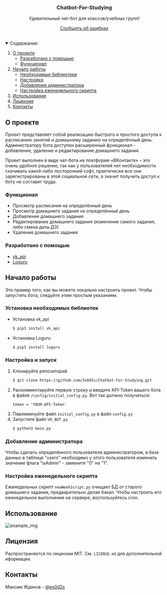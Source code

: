 <!-- PROJECT LOGO -->
<p align="center">
  <h3 align="center">Chatbot-For-Studying</h3>
  <p align="center">
    Удивительный чат-бот для классов/учебных групп!
  </p>
  <p align="center">
    <a href="https://github.com/3x0d2s/Chatbot-For-Studying/issues">Сообщить об ошибках</a>
  </p>
</p>

<br />
<!-- TABLE OF CONTENTS -->
<details open="open">
  <summary>Содержание:</summary>
  <ol>
    <li>
      <a href="#О-проекте">О проекте</a>
      <ul>
        <li><a href="#Разработано-с-помощью">Разработано с помощью</li>
        <li><a href="#Функционал">Функционал</li>
      </ul>
    </li>
    <li>
      <a href="#Начало-работы">Начало работы</a>
      <ul>
        <li><a href="#Установка-необходимых-библиотек">Необходимые библиотеки</a></li>
        <li><a href="#Настройка">Настройка</a></li>
        <li><a href="#Добавление-администратора">Добавление администратора</a></li>
        <li><a href="#Настройка-еженедельного-скрипта">Настройка еженедельного скрипта</a></li>
      </ul>
    </li>
    <li><a href="#Использование">Использование</a></li>
    <li><a href="#Лицензия">Лицензия</a></li>
    <li><a href="#Контакты">Контакты</a></li>
  </ol>
</details>

<!-- ABOUT THE PROJECT -->

## О проекте

Проект представляет собой реализацию быстрого и простого доступа к расписанию занятий и домашнему заданию на определённый день. Администратору бота доступен расширенный функционал - добавление, удаление и редактирование домашнего задания.

Проект выполнен в виде чат-бота на платформе «ВКонтакте» – это очень удобное решение, так как у пользователей нет необходимости скачивать какой-либо посторонний софт, практически все они зарегистрированы в этой социальной сети, а значит получить доступ к боту не составит труда.

### Функционал

- Просмотр расписания на определённый день
- Просмотр домашнего задания на определённый день
- Добавление домашнего задания
- Редактирование домашнего задания (изменение самого задания, либо смена даты ДЗ)
- Удаление домашнего задания

### Разработано с помощью

- [vk_api](https://github.com/python273/vk_api)
- [Loguru ](https://github.com/Delgan/loguru)

<!-- GETTING STARTED -->

## Начало работы

Это пример того, как вы можете локально настроить проект. Чтобы запустить бота, следуйте этим простым указаниям.

### Установка необходимых библиотек

- Установка vk_api
  ```sh
  $ pip3 install vk_api
  ```
- Установка Loguru
  ```sh
  $ pip3 install loguru
  ```

### Настройка и запуск

1. Клонируйте репозиторий
   ```sh
   $ git clone https://github.com/3x0d2s/Chatbot-For-Studying.git
   ```
2. Раскомментируйте первую строку и введите API-Token вашего бота в файле `/config/initial_config.py`. Вот так должно получиться:
   ```PY
   token = 'YOUR-API-Token'
   ```
3. Переименуйте файл `initial_config.py` в файл `config.py`
4. Запустите файл `VK_BOT.py`
   ```sh
   $ python3 main.py
   ```

### Добавление администратора

Чтобы сделать определённого пользователя администратором, в базе данных в таблице "users" необходимо у этого пользователя изменить значение флага "isAdmin" - замените "0" на "1".

### Настройка еженедельного скрипта

Еженедельных скрипт `newWeekScript.py` очищает БД от старого домашнего задания, предварительно делая бэкап. Чтобы настроить его еженедельное выполнение на сервере, воспользуйтесь cron.

<!-- USAGE EXAMPLES -->

## Использование

![example_img](https://user-images.githubusercontent.com/58226124/116445943-1d305b80-a85f-11eb-9c9d-f6d3bc67766f.png)

<!-- LICENSE -->

## Лицензия

Распространяется по лицензии MIT. См. `LICENSE.md` для дополнительной иформации.

<!-- CONTACT -->

## Контакты

Максим Жданов - [@ex0d2s](https://t.me/ex0d2s)
